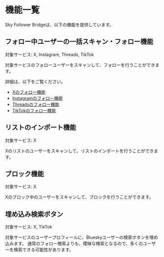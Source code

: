 # 機能一覧
Sky Follower Bridgeは、以下の機能を提供しています。


## フォロー中ユーザーの一括スキャン・フォロー機能
対象サービス: X, Instagram, Threads, TikTok

対象サービスのフォローユーザーをスキャンして、フォローを行うことができます。

詳細は、以下をご覧ください。

- [Xのフォロー機能](/ja/get-started)
- [Instagramのフォロー機能](/ja/get-started-for-instagram)
- [Threadsのフォロー機能](/ja/get-started-for-threads)
- [TikTokのフォロー機能](/ja/get-started-for-tiktok)

## リストのインポート機能
対象サービス: X

Xのリストのユーザーをスキャンして、リストのインポートを行うことができます。


## ブロック機能
対象サービス: X

Xのブロック中のユーザーをスキャンして、ブロックを行うことができます。


## 埋め込み検索ボタン
対象サービス: X, TikTok

対象サービスのユーザープロフィールに、Blueskyユーザーの検索ボタンを埋め込みます。
通常のフォロー検索よりも、曖昧な検索となるので、多くのユーザーを検索できる可能性があります。
